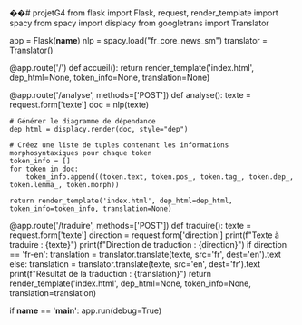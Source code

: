 ��#   p r o j e t G 4 
 from flask import Flask, request, render_template
import spacy
from spacy import displacy
from googletrans import Translator

app = Flask(__name__)
nlp = spacy.load("fr_core_news_sm")
translator = Translator()

@app.route('/')
def accueil():
    return render_template('index.html', dep_html=None, token_info=None, translation=None)

@app.route('/analyse', methods=['POST'])
def analyse():
    texte = request.form['texte']
    doc = nlp(texte)

    # Générer le diagramme de dépendance
    dep_html = displacy.render(doc, style="dep")

    # Créez une liste de tuples contenant les informations morphosyntaxiques pour chaque token
    token_info = []
    for token in doc:
        token_info.append((token.text, token.pos_, token.tag_, token.dep_, token.lemma_, token.morph))

    return render_template('index.html', dep_html=dep_html, token_info=token_info, translation=None)

@app.route('/traduire', methods=['POST'])
def traduire():
    texte = request.form['texte']
    direction = request.form['direction']
    print(f"Texte à traduire : {texte}")
    print(f"Direction de traduction : {direction}")
    if direction == 'fr-en':
        translation = translator.translate(texte, src='fr', dest='en').text
    else:
        translation = translator.translate(texte, src='en', dest='fr').text
    print(f"Résultat de la traduction : {translation}")
    return render_template('index.html', dep_html=None, token_info=None, translation=translation)

if __name__ == '__main__':
    app.run(debug=True)

 
